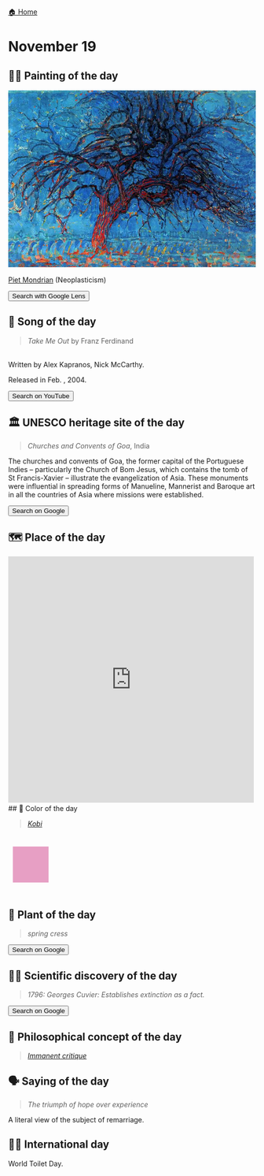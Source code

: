
[🏠 Home](../../index.md)

# November 19

## 🧑‍🎨 Painting of the day

<img width="600" src="../img/Piet_Mondrian_8.jpg">

[Piet Mondrian](https://en.wikipedia.org/wiki/Piet_Mondrian) (Neoplasticism)

<button class="btn btn-success"
onclick=" window.open('https://lens.google.com/uploadbyurl?url=https://iretes.github.io/one-a-day/data/img/Piet_Mondrian_8.jpg','_blank')">
Search with Google Lens
</button>

## 🎼 Song of the day

> *Take Me Out*
by Franz Ferdinand

<br />Written by Alex Kapranos, Nick McCarthy.

Released in Feb. , 2004.

<button class="btn btn-success"
onclick=" window.open('http://www.youtube.com/search?q=Take Me Out by Franz Ferdinand','_blank')">
Search on YouTube
</button>

## 🏛️ UNESCO heritage site of the day

> *Churches and Convents of Goa*, India

<p>The churches and convents of Goa, the former capital of the Portuguese Indies – particularly the Church of Bom Jesus, which contains the tomb of St Francis-Xavier – illustrate the evangelization of Asia. These monuments were influential in spreading forms of Manueline, Mannerist and Baroque art in all the countries of Asia where missions were established.</p>

<button class="btn btn-success"
onclick=" window.open('http://www.google.com/search?q=Churches and Convents of Goa','_blank')">
Search on Google
</button>

## 🗺️ Place of the day

<iframe
src="https://www.mapcrunch.com"
name="mapcrunch"
width="500"
height="500"
allowTransparency="true"
scrolling="no"
frameborder="0"
>
</iframe>
## 🎨 Color of the day

> *[Kobi](https://en.wikipedia.org/wiki/Red-violet#Kobi)*

<div style="color:#E79FC4; font-size: 100px;">&#9632;</div>

## 🌿 Plant of the day

> *spring cress*

<button class="btn btn-success"
onclick=" window.open('http://www.google.com/search?q=spring cress','_blank')">
Search on Google
</button>

## 🧑‍🔬 Scientific discovery of the day

> *1796: Georges Cuvier: Establishes extinction as a fact.*

<button class="btn btn-success"
onclick=" window.open('http://www.google.com/search?q=1796: Georges Cuvier: Establishes extinction as a fact.','_blank')"> 
Search on Google
</button>

## 💭 Philosophical concept of the day

> *[Immanent critique](https://en.wikipedia.org/wiki/Immanent_critique)*

## 🗣️ Saying of the day

> *The triumph of hope over experience*

A literal view of the subject of remarriage.

## 🏳️‍🌈 International day

World Toilet Day.
